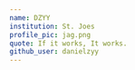 ```yaml
---
name: DZYY 
institution: St. Joes 
profile_pic: jag.png 
quote: If it works, It works.
github_user: danielzyy
---
```

